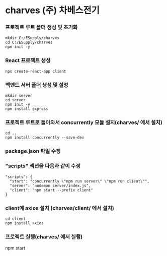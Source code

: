 # charves (주) 차베스전기

### 프로젝트 루트 폴더 생성 및 초기화
```
mkdir C:/ESupply/charves
cd C:/ESupply/charves
npm init -y
```

### React 프로젝트 생성
```
npx create-react-app client
```

### 백엔드 서버 폴더 생성 및 설정
```
mkdir server
cd server
npm init -y
npm install express
```

### 프로젝트 루트로 돌아와서 concurrently 모듈 설치(charves/ 에서 설치)
```
cd ..
npm install concurrently --save-dev
```

### package.json 파일 수정
### "scripts" 섹션을 다음과 같이 수정
```
"scripts": {
  "start": "concurrently \"npm run server\" \"npm run client\"",
  "server": "nodemon server/index.js",
  "client": "npm start --prefix client"
}
```

### client에 axios 설치 (charves/client/ 에서 설치)
```
cd client
npm install axios
```

### 프로젝트 실행(charves/ 에서 실행)
npm start